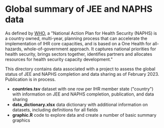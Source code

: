 # Global summary of JEE and NAPHS data
As defined by [WHO](https://www.who.int/emergencies/operations/international-health-regulations-monitoring-evaluation-framework/national-action-plan-for-health-security), a "National Action Plan for Health Security (NAPHS) is a country owned, multi-year, planning process that can accelerate the implementation of IHR core capacities, and is based on a One Health for all-hazards, whole-of-government approach. It captures national priorities for health security, brings sectors together, identifies partners and allocates resources for health security capacity development."

This directory contains data associated with a project to assess the global status of JEE and NAPHS completion and data sharing as of February 2023. Publication is in process.

* **countries.tsv** dataset with one row per IHR member state ("country") with information on JEE and NAPHS completion, publication, and data sharing
* **data_dictionary.xlsx** data dictionary with additional information on datasets, including definitions for all fields 
* **graphic.R** code to explore data and create a number of basic summary graphics
